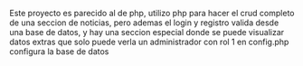 Este proyecto es parecido al de php, utilizo php para hacer el crud completo de una seccion de noticias, pero ademas el login y registro valida desde una base de datos, y hay una seccion especial donde se puede visualizar datos extras que solo puede verla un administrador con rol 1
en config.php configura la base de datos
